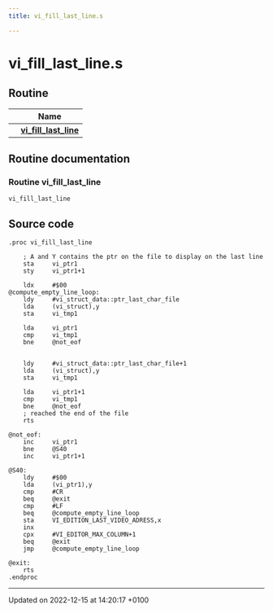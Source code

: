 ```yaml
---
title: vi_fill_last_line.s

---
```


# vi_fill_last_line.s



## Routine

|                | Name           |
| -------------- | -------------- |
| | **[vi_fill_last_line](Files/vi__fill__last__line_8s.md#Routine-vi-fill-last-line)** |


## Routine documentation

### Routine vi_fill_last_line

```ca65
vi_fill_last_line
```




## Source code

```ca65
.proc vi_fill_last_line

    ; A and Y contains the ptr on the file to display on the last line
    sta     vi_ptr1
    sty     vi_ptr1+1

    ldx     #$00
@compute_empty_line_loop:
    ldy     #vi_struct_data::ptr_last_char_file
    lda     (vi_struct),y
    sta     vi_tmp1

    lda     vi_ptr1
    cmp     vi_tmp1
    bne     @not_eof


    ldy     #vi_struct_data::ptr_last_char_file+1
    lda     (vi_struct),y
    sta     vi_tmp1

    lda     vi_ptr1+1
    cmp     vi_tmp1
    bne     @not_eof
    ; reached the end of the file
    rts

@not_eof:
    inc     vi_ptr1
    bne     @S40
    inc     vi_ptr1+1

@S40:
    ldy     #$00
    lda     (vi_ptr1),y
    cmp     #CR
    beq     @exit
    cmp     #LF
    beq     @compute_empty_line_loop
    sta     VI_EDITION_LAST_VIDEO_ADRESS,x
    inx
    cpx     #VI_EDITOR_MAX_COLUMN+1
    beq     @exit
    jmp     @compute_empty_line_loop

@exit:
    rts
.endproc
```


-------------------------------

Updated on 2022-12-15 at 14:20:17 +0100
